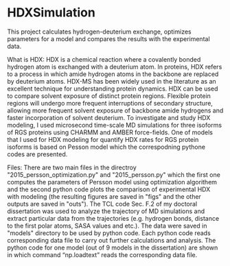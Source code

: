 # HDXSimulation
This project calculates hydrogen-deuterium exchange, optimizes parameters for a model and compares the results with the experimental data.


What is HDX:
HDX is a chemical reaction where a covalently bonded hydrogen atom is exchanged with a deuterium atom. In proteins, HDX refers to a process in which amide hydrogen atoms in the backbone are replaced by deuterium atoms. HDX-MS has been widely used in the literature as an excellent technique for understanding protein dynamics. HDX can be used to compare solvent exposure of distinct protein regions.
Flexible protein regions will undergo more frequent interruptions of secondary structure, allowing more frequent solvent exposure of backbone amide hydrogens and faster incorporation of solvent deuterium. To investigate and study HDX modeling, I used microsecond time-scale MD simulations for three isoforms of RGS proteins using CHARMM and AMBER force-fields. One of models that I used for HDX modeling for quantify HDX rates for RGS protein isoforms is based on Pesson model which the correspodning pythone codes are presented. 

Files:
There are two main files in the directroy "2015_persson_optimization.py" and "2015_persson.py" which the first one computes the parameters of Persson model using optimization algorithem and the second python code plots the comparison of experimental HDX with modeling (the resulting figures are saved in "figs" and the other outputs are saved in "outs"). The TCL code Sec. F.2 of my doctoral dissertation was used to analyze the trajectory of MD simulations and extract particular data from the trajectories (e.g. hydrogen bonds, distance to the first polar atoms, SASA values and etc.). The data were saved in "models" directory to be used by python code. Each python code reads corresponding data file to carry out further calculations and analysis. The python code for one model (out of 9 models in the dissertation) are shown in which command “np.loadtext” reads the corresponding data file.


